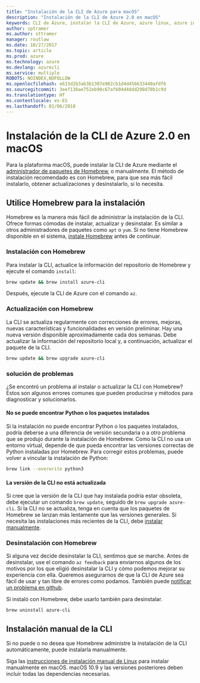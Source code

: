```yaml
---
title: "Instalación de la CLI de Azure para macOS"
description: "Instalación de la CLI de Azure 2.0 en macOS"
keywords: CLI de Azure, instalar la CLI de Azure, azure linux, azure instalar macOS
author: sptramer
ms.author: sttramer
manager: routlaw
ms.date: 10/27/2017
ms.topic: article
ms.prod: azure
ms.technology: azure
ms.devlang: azurecli
ms.service: multiple
ROBOTS: NOINDEX,NOFOLLOW
ms.openlocfilehash: e615d2b3ab3b1307e982cb1d4d456633440afdf6
ms.sourcegitcommit: 3eef136ae752eb90c67af604d4ddd298d70b1c9d
ms.translationtype: HT
ms.contentlocale: es-ES
ms.lasthandoff: 01/06/2018
---
```

# <a name="install-azure-cli-20-on-macos"></a>Instalación de la CLI de Azure 2.0 en macOS

Para la plataforma macOS, puede instalar la CLI de Azure mediante el [administrador de paquetes de Homebrew](http://brew.sh), o manualmente. El método de instalación recomendado es con Homebrew, para que sea más fácil instalarlo, obtener actualizaciones y desinstalarlo, si lo necesita.

## <a name="use-homebrew-to-install"></a>Utilice Homebrew para la instalación

Homebrew es la manera más fácil de administrar la instalación de la CLI. Ofrece formas cómodas de instalar, actualizar y desinstalar. Es similar a otros administradores de paquetes como `apt` o `yum`.
Si no tiene Homebrew disponible en el sistema, [instale Homebrew](https://docs.brew.sh/Installation.html) antes de continuar.

### <a name="install-with-homebrew"></a>Instalación con Homebrew

Para instalar la CLI, actualice la información del repositorio de Homebrew y ejecute el comando `install`:

```bash
brew update && brew install azure-cli
```

Después, ejecute la CLI de Azure con el comando `az`.

### <a name="update-with-homebrew"></a>Actualización con Homebrew

La CLI se actualiza regularmente con correcciones de errores, mejoras, nuevas características y funcionalidades en versión preliminar. Hay una nueva versión disponible aproximadamente cada dos semanas. Debe actualizar la información del repositorio local y, a continuación, actualizar el paquete de la CLI.

```bash
brew update && brew upgrade azure-cli
```

### <a name="troubleshooting"></a>solución de problemas

¿Se encontró un problema al instalar o actualizar la CLI con Homebrew? Estos son algunos errores comunes que pueden producirse y métodos para diagnosticar y solucionarlos.

#### <a name="unable-to-find-python-or-installed-packages"></a>No se puede encontrar Python o los paquetes instalados

Si la instalación no puede encontrar Python o los paquetes instalados, podría deberse a una diferencia de versión secundaria o a otro problema que se produjo durante la instalación de Homebrew. Como la CLI no usa un entorno virtual, depende de que pueda encontrar las versiones correctas de Python instaladas por Homebrew. Para corregir estos problemas, puede volver a vincular la instalación de Python:

```bash
brew link --overwrite python3
```

#### <a name="the-cli-version-is-out-of-date"></a>La versión de la CLI no está actualizada

Si cree que la versión de la CLI que hay instalada podría estar obsoleta, debe ejecutar un comando `brew update`, seguido de `brew upgrade azure-cli`. Si la CLI no se actualiza, tenga en cuenta que los paquetes de Homebrew se lanzan más lentamente que las versiones generales. Si necesita las instalaciones más recientes de la CLI, debe [instalar manualmente](#manage-the-cli-manually).

### <a name="uninstall-with-homebrew"></a>Desinstalación con Homebrew

Si alguna vez decide desinstalar la CLI, sentimos que se marche. Antes de desinstalar, use el comando `az feedback` para enviarnos algunos de los motivos por los que eligió desinstalar la CLI y cómo podemos mejorar su experiencia con ella. Queremos asegurarnos de que la CLI de Azure sea fácil de usar y tan libre de errores como podamos. También puede [notificar un problema en github](https://github.com/Azure/azure-cli/issues).

Si instaló con Homebrew, debe usarlo también para desinstalar.

```bash
brew uninstall azure-cli
```

## <a name="install-the-cli-manually"></a>Instalación manual de la CLI

Si no puede o no desea que Homebrew administre la instalación de la CLI automáticamente, puede instalarla manualmente.

Siga las [instrucciones de instalación manual de Linux](install-azure-cli-linux.md) para instalar manualmente en macOS. macOS 10.9 y las versiones posteriores deben incluir todas las dependencias necesarias.
